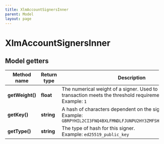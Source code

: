 ```yaml
---
title: XlmAccountSignersInner
parent: Model
layout: page
---
```


# XlmAccountSignersInner

## Model getters

Method name | Return type | Description | Notes
------------ | ------------- | ------------- | -------------
**getWeight()** | **float** | The numerical weight of a signer. Used to determine if a transaction meets the threshold requirements. <br>Example: `1` | [optional]
**getKey()** | **string** | A hash of characters dependent on the signer type. <br>Example: `GBRPYHIL2CI3FNQ4BXLFMNDLFJUNPU2HY3ZMFSHONUCEOASW7QC7OX2H` | [optional]
**getType()** | **string** | The type of hash for this signer. <br>Example: `ed25519_public_key` | [optional]

